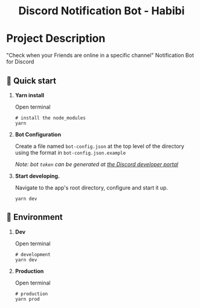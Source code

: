 <br />
<h1 align="center">
  Discord Notification Bot - Habibi
</h1>

# Project Description

"Check when your Friends are online in a specific channel" Notification Bot for Discord

## 🚀 Quick start

1.  **Yarn install**

    Open terminal

    ```shell
    # install the node_modules
    yarn
    ```

2.  **Bot Configuration**

    Create a file named `bot-config.json` at the top level of the directory using the format in `bot-config.json.example`

    _Note: bot `token` can be generated at [the Discord developer portal](https://discord.com/developers/applications)_

3.  **Start developing.**

    Navigate to the app's root directory, configure and start it up.

    ```shell
    yarn dev
    ```

## 🌴 Environment

1.  **Dev**

    Open terminal

    ```shell
    # development
    yarn dev
    ```

2.  **Production**

    Open terminal

    ```shell
    # production
    yarn prod
    ```

